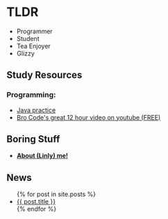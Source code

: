 # TLDR
- Programmer 
- Student
- Tea Enjoyer
- Glizzy
## Study Resources 

### Programming:
- [Java practice](https://programmingbydoing.com/)
- [Bro Code's great 12 hour video on youtube (FREE)](https://www.youtube.com/watch?v=xk4_1vDrzzo)

## Boring Stuff

- **[About (Linly) me!](https://linlyboi.github.io/about)**



## News 

<ul>
  {% for post in site.posts %}
    <li>
      <a href="{{ post.url }}">{{ post.title }}</a>
    </li>
  {% endfor %}
</ul>
